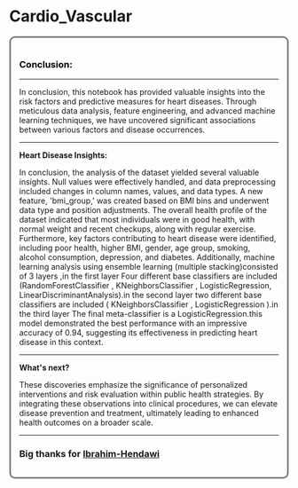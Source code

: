 # Cardio_Vascular

<div style="border-radius:10px; border:#808080 solid; padding: 15px; background-color: ##F0E68C ; font-size:100%; text-align:left">

<h3 align="left"><font color=black>Conclusion:</font></h3>
    
---    
In conclusion, this notebook has provided valuable insights into the risk factors and predictive measures for heart diseases. Through meticulous data analysis, feature engineering, and advanced machine learning techniques, we have uncovered significant associations between various factors and disease occurrences.

 ---   
**Heart Disease Insights:**
         
    
In conclusion, the analysis of the dataset yielded several valuable insights. Null values were effectively handled, and data preprocessing included changes in column names, values, and data types. A new feature, 'bmi_group,' was created based on BMI bins and underwent data type and position adjustments. The overall health profile of the dataset indicated that most individuals were in good health, with normal weight and recent checkups, along with regular exercise. Furthermore, key factors contributing to heart disease were identified, including poor health, higher BMI, gender, age group, smoking, alcohol consumption, depression, and diabetes. Additionally, machine learning analysis using ensemble learning (multiple stacking)consisted of 3 layers ,in the first layer Four different base classifiers are included (RandomForestClassifier , KNeighborsClassifier , LogisticRegression, LinearDiscriminantAnalysis).in the second layer two different base classifiers are included ( KNeighborsClassifier , LogisticRegression ).in the third layer The final
meta-classifier is a LogisticRegression.this model demonstrated the best performance with an impressive accuracy of 0.94, suggesting its effectiveness in predicting heart disease in this context.

---    
    
**What's next?** 
    
These discoveries emphasize the significance of personalized interventions and risk evaluation within public health strategies. By integrating these observations into clinical procedures, we can elevate disease prevention and treatment, ultimately leading to enhanced health outcomes on a broader scale.
    
---

### Big thanks for [Ibrahim-Hendawi](https://github.com/Ibrahim-Hendawi)
